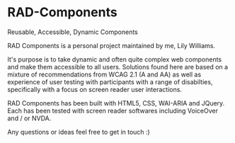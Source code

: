 # RAD-Components
Reusable, Accessible, Dynamic Components

RAD Components is a personal project maintained by me, Lily Williams.

It's purpose is to take dynamic and often quite complex web components and make them accessible to all users.
Solutions found here are based on a mixture of recommendations from WCAG 2.1 (A and AA) as well as experience of user testing with participants with a range of disabilties, specifically with a focus on screen reader user interactions.

RAD Components has been built with HTML5, CSS, WAI-ARIA and JQuery. Each has been tested with screen reader softwares including VoiceOver and / or NVDA.

Any questions or ideas feel free to get in touch :)
